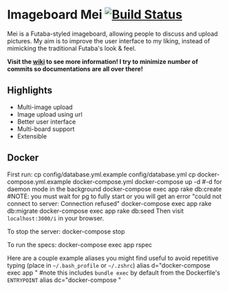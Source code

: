 # Imageboard Mei [![Build Status](https://travis-ci.org/szTheory/mei.svg?branch=master)](https://travis-ci.org/szTheory/mei)

Mei is a Futaba-styled imageboard, allowing people to discuss and upload pictures. My aim is to improve the user interface to my liking, instead of mimicking the traditional Futaba's look & feel.

**Visit the [wiki](https://github.com/lulalala/mei/wiki) to see more information! I try to minimize number of commits so documentations are all over there!**

## Highlights

* Multi-image upload
* Image upload using url
* Better user interface
* Multi-board support
* Extensible

## Docker
First run:
    cp config/database.yml.example config/database.yml
    cp docker-compose.yml.example docker-compose.yml
    docker-compose up -d #-d for daemon mode in the background
    docker-compose exec app rake db:create #NOTE: you must wait for pg to fully start or you will get an error "could not connect to server: Connection refused"
    docker-compose exec app rake db:migrate
    docker-compose exec app rake db:seed
Then visit `localhost:3000/i` in your browser.

To stop the server:
  docker-compose stop

To run the specs:
    docker-compose exec app rspec

Here are a couple example aliases you might find useful to avoid repetitive typing (place in `~/.bash_profile` or `~/.zshrc`)
    alias d="docker-compose exec app " #note this includes `bundle exec` by default from the Dockerfile's `ENTRYPOINT`
    alias dc="docker-compose "